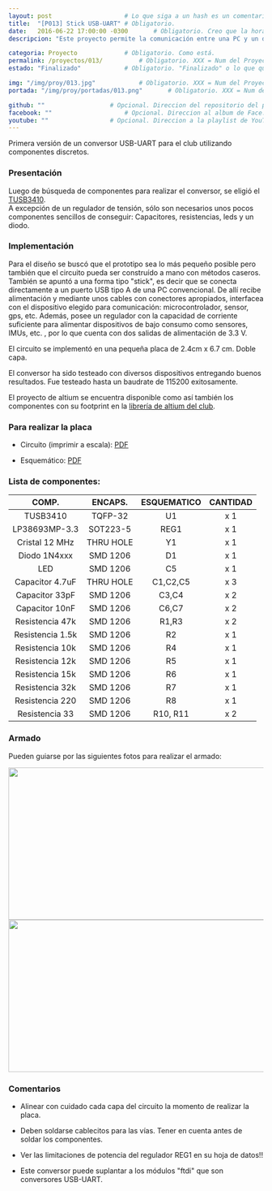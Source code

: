 ```yaml
---
layout: post					# Lo que siga a un hash es un comentario
title:  "[P013] Stick USB-UART"	# Obligatorio.
date:   2016-06-22 17:00:00 -0300		# Obligatorio. Creo que la hora y zona no, pero bue...
descripcion: "Este proyecto permite la comunicación entre una PC y un dispositivo que utilice UART (como un microntrolador, por ejemplo) a través de una interfaz USB. Los niveles lógicos permitidos son de 3.3V."	# Obligatorio.

categoria: Proyecto				# Obligatorio. Como está.
permalink: /proyectos/013/			# Obligatorio. XXX = Num del Proyecto
estado: "Finalizado"			# Obligatorio. "Finalizado" o lo que quieran. 

img: "/img/proy/013.jpg"			# Obligatorio. XXX = Num del Proyecto
portada: "/img/proy/portadas/013.png"		# Obligatorio. XXX = Num del Proyecto

github: ""					# Opcional. Direccion del repositorio del proyecto.
facebook: ""					# Opcional. Direccion al album de Face.
youtube: ""					# Opcional. Direccion a la playlist de YouTube.
---
```


Primera versión de un conversor USB-UART para el club utilizando componentes discretos.

### Presentación

Luego de búsqueda de componentes para realizar el conversor, se eligió el [TUSB3410](http://www.ti.com.cn/cn/lit/ds/symlink/tusb3410.pdf).  
A excepción de un regulador de tensión, sólo son necesarios unos pocos componentes sencillos de conseguir: Capacitores, resistencias, leds y un diodo.

### Implementación

Para el diseño se buscó que el prototipo sea lo más pequeño posible pero también que el circuito pueda ser construído a mano con métodos caseros. También se apuntó a una forma tipo "stick", es decir que se conecta directamente a un puerto USB tipo A de una PC convencional. De allí recibe alimentación y mediante unos cables con conectores apropiados, interfacea con el dispositivo elegido para comunicación: microcontrolador, sensor, gps, etc. Además, posee un regulador con la capacidad de corriente suficiente para alimentar dispositivos de bajo consumo como sensores, IMUs, etc. , por lo que cuenta con dos salidas de alimentación de 3.3 V.

El circuito se implementó en una pequeña placa de 2.4cm x 6.7 cm. Doble capa. 

El conversor ha sido testeado con diversos dispositivos entregando buenos resultados. Fue testeado hasta un baudrate de 115200 exitosamente.

El proyecto de altium se encuentra disponible como así también los componentes con su footprint en la [librería de altium del club](https://www.dropbox.com/sh/wmws3nq52dmwwt4/AAC-t99zivPo3nt4TggKyeRVa?dl=0).

### Para realizar la placa

- Circuito (imprimir a escala): [PDF](https://dl.dropboxusercontent.com/s/psgen0q4ey546eo/P013_Placa.pdf?dl=0)

- Esquemático: [PDF](https://dl.dropboxusercontent.com/s/8ts3dcxr6adlgtw/P013_Esquematico.pdf?dl=0)

### Lista de componentes:

| COMP.			  |  ENCAPS.  | ESQUEMATICO  |  CANTIDAD|
| :---: | :---: | :---: | :---: |
| TUSB3410		  | TQFP-32   | 	U1		 | 	  x 1	|
| LP38693MP-3.3   | SOT223-5  | 	REG1	 | 	  x 1	|
| Cristal 12 MHz  | THRU HOLE | 	Y1		 | 	  x 1	|
| Diodo 1N4xxx    | SMD 1206  | 	D1		 | 	  x 1	|
| LED             | SMD 1206  | 	C5		 | 	  x 1	|
| Capacitor 4.7uF | THRU HOLE |  C1,C2,C5	 | 	  x 3	|
| Capacitor 33pF  | SMD 1206  |  C3,C4	     | 	  x 2	|
| Capacitor 10nF  | SMD 1206  |  C6,C7	     | 	  x 2	|
| Resistencia 47k | SMD 1206  |  R1,R3		 | 	  x 2	|
| Resistencia 1.5k| SMD 1206  |     R2		 | 	  x 1	|
| Resistencia 10k | SMD 1206  |     R4		 | 	  x 1	|
| Resistencia 12k | SMD 1206  |     R5		 | 	  x 1	|
| Resistencia 15k | SMD 1206  |     R6		 | 	  x 1	|
| Resistencia 32k | SMD 1206  |     R7		 | 	  x 1	|
| Resistencia 220 | SMD 1206  |     R8		 | 	  x 1	|
| Resistencia 33  | SMD 1206  |  R10, R11	 | 	  x 2	|

### Armado

Pueden guiarse por las siguientes fotos para realizar el armado:

<img src="/img/proy/P013/013_1.jpg" width="600" height="300">
<img src="/img/proy/P013/013_2.jpg" width="600" height="300">

### Comentarios

 - Alinear con cuidado cada capa del circuito la momento de realizar la placa.

 - Deben soldarse cablecitos para las vías. Tener en cuenta antes de soldar los componentes.

 - Ver las limitaciones de potencia del regulador REG1 en su hoja de datos!!

 - Este conversor puede suplantar a los módulos "ftdi" que son conversores USB-UART.
























